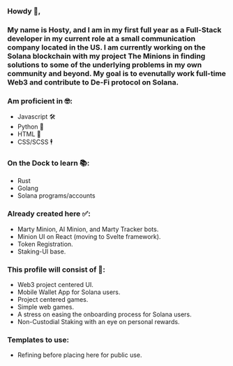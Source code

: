 ### Howdy 🤠, 
### My name is Hosty, and I am in my first full year as a Full-Stack developer in my current role at a small communication company located in the US. I am currently working on the Solana blockchain with my project **The Minions** in finding solutions to some of the underlying problems in my own community and beyond. My goal is to evenutally work full-time Web3 and contribute to De-Fi protocol on Solana. 

### Am proficient in 🤓: 
* Javascript 🛠
* Python 🐍
* HTML 👶
* CSS/SCSS 🕴

### On the Dock to learn 📚:
* Rust
* Golang
* Solana programs/accounts

### Already created here ✅: 
* Marty Minion, AI Minion, and Marty Tracker bots. 
* Minion UI on React (moving to Svelte framework).
* Token Registration.
* Staking-UI base.

### This profile will consist of 📜: 
* Web3 project centered UI. 
* Mobile Wallet App for Solana users. 
* Project centered games. 
* Simple web games.
* A stress on easing the onboarding process for Solana users.
* Non-Custodial Staking with an eye on personal rewards.

### Templates to use:
* Refining before placing here for public use. 
    
